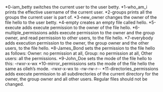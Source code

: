 *0-iam_betty switches the current user to the user betty.
*1-who_am_i prints the effective username of the current user.
*2-groups prints all the groups the current user is part of.
*3-new_owner changes the owner of the file hello to the user betty.
*4-empty creates an empty file called hello.
*5-execute adds execute permission to the owner of the file hello.
*6-multiple_permissions adds execute permission to the owner and the group owner, and read permission to other users, to the file hello.
*7-everybody adds execution permission to the owner, the group owner and the other users, to the file hello.
*8-James_Bond sets the permission to the file hello as follows: Owner: no permission at all, Group: no permission at all, Other users: all the permissions.
*9-John_Doe sets the mode of the file hello to this: -rwxr-x-wx
*10-mirror_permissions sets the mode of the file hello the same as olleh’s mode. -rwxr-x-wx to -rw-rw-r--
*11-directories_permissions adds execute permission to all subdirectories of the current directory for the owner, the group owner and all other users. Regular files should not be changed. 
